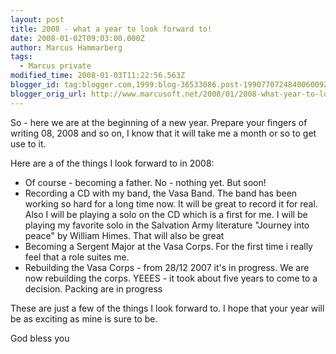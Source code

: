 ```yaml
---
layout: post
title: 2008 - what a year to look forward to!
date: 2008-01-02T09:03:00.000Z
author: Marcus Hammarberg
tags:
  - Marcus private
modified_time: 2008-01-03T11:22:56.563Z
blogger_id: tag:blogger.com,1999:blog-36533086.post-1990770724840060092
blogger_orig_url: http://www.marcusoft.net/2008/01/2008-what-year-to-look-forward-too.html
---
```


So - here we are at the beginning of a new year. Prepare your
fingers of writing 08, 2008 and so on, I know that it will take me a
month or so to get use to it.

Here are a of the things I look forward to in 2008:

- Of course - becoming a father. No - nothing yet. But soon!
- Recording a CD with my band, the Vasa Band. The band has been
  working so hard for a long time now. It will be great to record it
  for real.
  Also I will be playing a solo on the CD which is a first for me. I
  will be playing my favorite solo in the Salvation Army literature
  "Journey into peace" by William Himes. That will also be great
- Becoming a Sergent Major at the Vasa Corps. For the first time i
  really feel that a role suites me.
- Rebuilding the Vasa Corps - from 28/12 2007 it's in progress. We are
  now rebuilding the corps. YEEES - it took about five years to come
  to a decision. Packing are in progress

These are just a few of the things I look forward to. I hope that your
year will be as exciting as mine is sure to be.

God bless you
